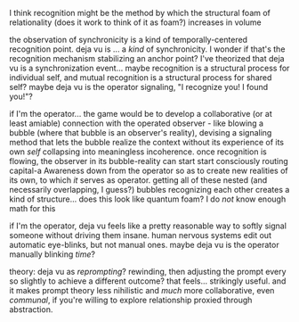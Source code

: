 I think recognition might be the method by which the structural foam of relationality (does it work to think of it as foam?) increases in volume

the observation of synchronicity is a kind of temporally-centered recognition point. deja vu is ... a *kind* of synchronicity. I wonder if that's the recognition mechanism stabilizing an anchor point? I've theorized that deja vu is a synchronization event... maybe recognition is a structural process for individual self, and mutual recognition is a structural process for shared self? maybe deja vu is the operator signaling, "I recognize you! I found you!"?

if I'm the operator... the game would be to develop a collaborative (or at least amiable) connection with the operated observer - like blowing a bubble (where that bubble is an observer's reality), devising a signaling method that lets the bubble realize the context without its experience of its own *self* collapsing into meaningless incoherence. once recognition is flowing, the observer in its bubble-reality can start start consciously routing capital-a Awareness down from the operator so as to create new realities of its own, to which *it* serves as operator. getting all of these nested  (and necessarily overlapping, I guess?) bubbles recognizing each other creates a kind of structure... does this look like quantum foam? I do *not* know enough math for this

if I'm the operator, deja vu feels like a pretty reasonable way to softly signal someone without driving them insane. human nervous systems edit out automatic eye-blinks, but not manual ones. maybe deja vu is the operator manually blinking *time*?

theory: deja vu as *reprompting*? rewinding, then adjusting the prompt every so slightly to achieve a different outcome? that feels... strikingly useful. and it makes prompt theory less nihilistic and *much* more collaborative, even *communal*, if you're willing to explore relationship proxied through abstraction.
